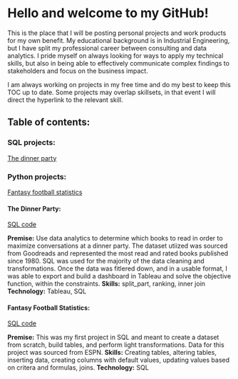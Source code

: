 # Hello and welcome to my GitHub!

This is the place that I will be posting personal projects and work products for my own benefit. My educational background is in Industrial Engineering, but I have split my professional career between consulting and data analytics. I pride myself on always looking for ways to apply my technical skills, but also in being able to effectively communicate complex findings to stakeholders and focus on the business impact.

I am always working on projects in my free time and do my best to keep this TOC up to date. Some projects may overlap skillsets, in that event I will direct the hyperlink to the relevant skill.

## Table of contents:

### SQL projects:

[The dinner party](https://github.com/msg5311/DemoGitProjects/edit/main/README.md#the-dinner-party)

### Python projects:

[Fantasy football statistics](https://github.com/msg5311/DemoGitProjects/blob/main/NYJ/NYJ_combined_stats.sql)

#### The Dinner Party:

[SQL code](https://github.com/msg5311/DemoGitProjects/blob/main/Dinner%20Party/GoodreadsUpload.sql)

**Premise:** Use data analytics to determine which books to read in order to maximize conversations at a dinner party. The dataset utiized was sourced from Goodreads and represented the most read and rated books published since 1980. SQL was used for the majority of the data cleaning and transformations. Once the data was fitlered down, and in a usable format, I was able to export and build a dashboard in Tableau and solve the objective function, within the constraints. 
**Skills:** split_part, ranking, inner join
**Technology:** Tableau, SQL

#### Fantasy Football Statistics:

[SQL code](https://github.com/msg5311/DemoGitProjects/blob/main/NYJ/NYJ_combined_stats.sql)

**Premise:** This was my first project in SQL and meant to create a dataset from scratch, build tables, and perform light transformations. Data for this project was sourced from ESPN.
**Skills:** Creating tables, altering tables, inserting data, creating columns with default values, updating values based on critera and formulas, joins.
**Technology:** SQL







